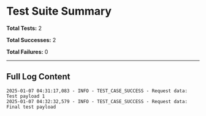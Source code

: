 # Test Suite Summary

**Total Tests:** 2

**Total Successes:** 2

**Total Failures:** 0

---

## Full Log Content

```
2025-01-07 04:31:17,083 - INFO - TEST_CASE_SUCCESS - Request data: Test payload 1
2025-01-07 04:32:32,579 - INFO - TEST_CASE_SUCCESS - Request data: Final test payload
```
